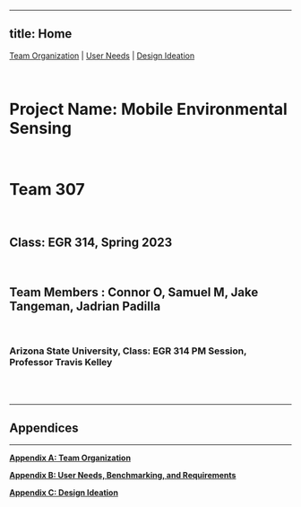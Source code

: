 

---
title: Home
---

[Team Organization](https://team307.github.io/Team-Organization/) | [User Needs](https://team307.github.io/User-Needs-Benchmarking-and-Requirements/) | [Design Ideation](https://team307.github.io/Design-Ideation/)

<br/>

# Project Name: Mobile Environmental Sensing

<br/>

# Team 307

<br/>

## Class: EGR 314, Spring 2023

<br/>

## Team Members : Connor O, Samuel M, Jake Tangeman, Jadrian Padilla

<br/>

### Arizona State University, Class: EGR 314 PM Session, Professor Travis Kelley

<br/>
  <br/>

---
## Appendices
---

[**Appendix A: Team Organization**](https://team307.github.io/Appendix-A-Team-Organization/)

[**Appendix B: User Needs, Benchmarking, and Requirements**](https://team307.github.io/Appendix-B-User-Needs/)

[**Appendix C: Design Ideation**](https://team307.github.io/Appendix-C-Design-Ideation/)
